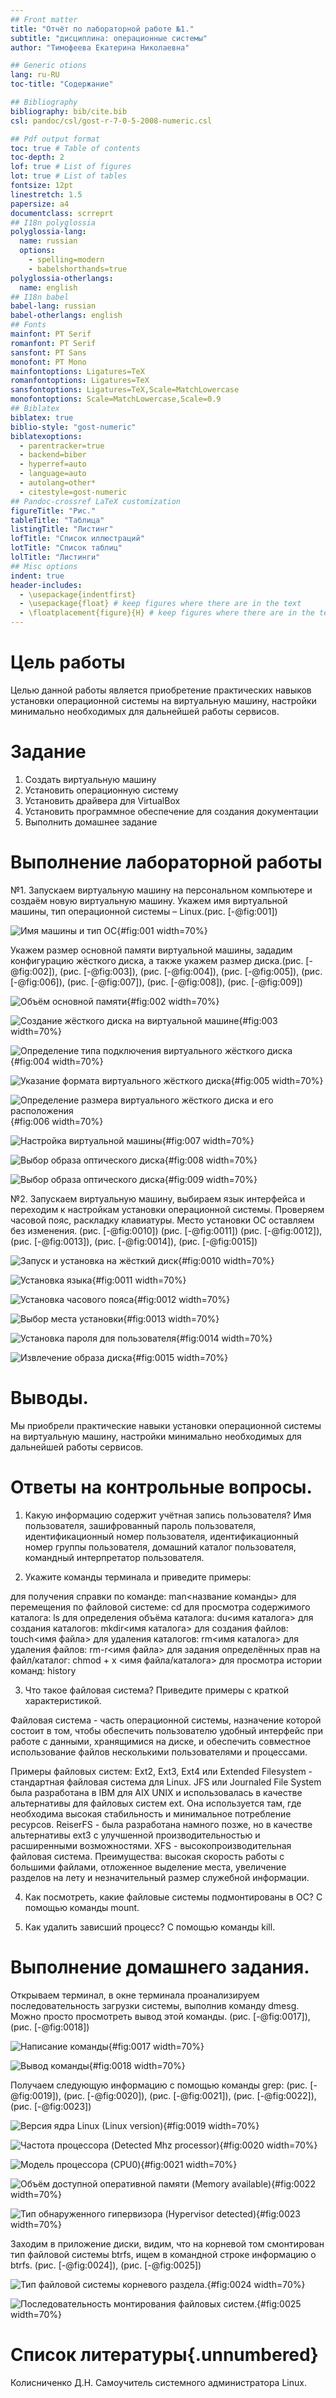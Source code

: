 ```yaml
---
## Front matter
title: "Отчёт по лабораторной работе №1."
subtitle: "дисциплина: операционные системы"
author: "Тимофеева Екатерина Николаевна"

## Generic otions
lang: ru-RU
toc-title: "Содержание"

## Bibliography
bibliography: bib/cite.bib
csl: pandoc/csl/gost-r-7-0-5-2008-numeric.csl

## Pdf output format
toc: true # Table of contents
toc-depth: 2
lof: true # List of figures
lot: true # List of tables
fontsize: 12pt
linestretch: 1.5
papersize: a4
documentclass: scrreprt
## I18n polyglossia
polyglossia-lang:
  name: russian
  options:
	- spelling=modern
	- babelshorthands=true
polyglossia-otherlangs:
  name: english
## I18n babel
babel-lang: russian
babel-otherlangs: english
## Fonts
mainfont: PT Serif
romanfont: PT Serif
sansfont: PT Sans
monofont: PT Mono
mainfontoptions: Ligatures=TeX
romanfontoptions: Ligatures=TeX
sansfontoptions: Ligatures=TeX,Scale=MatchLowercase
monofontoptions: Scale=MatchLowercase,Scale=0.9
## Biblatex
biblatex: true
biblio-style: "gost-numeric"
biblatexoptions:
  - parentracker=true
  - backend=biber
  - hyperref=auto
  - language=auto
  - autolang=other*
  - citestyle=gost-numeric
## Pandoc-crossref LaTeX customization
figureTitle: "Рис."
tableTitle: "Таблица"
listingTitle: "Листинг"
lofTitle: "Список иллюстраций"
lotTitle: "Список таблиц"
lolTitle: "Листинги"
## Misc options
indent: true
header-includes:
  - \usepackage{indentfirst}
  - \usepackage{float} # keep figures where there are in the text
  - \floatplacement{figure}{H} # keep figures where there are in the text
---
```


# Цель работы
Целью данной работы является приобретение практических навыков установки операционной системы на виртуальную машину, настройки минимально необходимых для дальнейшей работы сервисов.

# Задание

 1. Создать виртуальную машину
 2. Установить операционную систему
 3. Установить драйвера для VirtualBox
 4. Установить программное обеспечение для создания документации
 5. Выполнить домашнее задание

# Выполнение лабораторной работы

№1. Запускаем виртуальную машину на персональном компьютере и создаём новую
виртуальную машину. Укажем имя виртуальной машины, тип операционной системы –
Linux.(рис. [-@fig:001])

![Имя машины и тип ОС](./image/к1.jpg){#fig:001 width=70%}

Укажем размер основной памяти виртуальной машины, зададим конфигурацию
жёсткого диска, а также укажем размер диска.(рис. [-@fig:002]), (рис. [-@fig:003]), (рис. [-@fig:004]), (рис. [-@fig:005]), (рис. [-@fig:006]), (рис. [-@fig:007]), (рис. [-@fig:008]), (рис. [-@fig:009])

![Объём основной памяти](./image/к2.jpg){#fig:002 width=70%}

![Создание жёсткого диска на виртуальной машине](./image/к3.jpg){#fig:003 width=70%}

![Определение типа подключения виртуального жёсткого диска](./image/к4.jpg){#fig:004 width=70%}

![Указание формата виртуального жёсткого диска](./image/к5.jpg){#fig:005 width=70%}

![Определение размера виртуального жёсткого диска и его расположения](./image/к6.jpg){#fig:006 width=70%}

![Настройка виртуальной машины](./image/к7.jpg){#fig:007 width=70%}

![Выбор образа оптического диска](./image/к8.jpg){#fig:008 width=70%}

![Выбор образа оптического диска](./image/к9.jpg){#fig:009 width=70%}

№2. Запускаем виртуальную машину, выбираем язык интерфейса и переходим к
настройкам установки операционной системы. Проверяем часовой пояс, раскладку
клавиатуры. Место установки ОС оставляем без изменения. (рис. [-@fig:0010]) (рис. [-@fig:0011]) (рис. [-@fig:0012]),
(рис. [-@fig:0013]), (рис. [-@fig:0014]), (рис. [-@fig:0015])

![Запуск и установка на жёсткий диск](./image/к10.jpg){#fig:0010 width=70%}

![Установка языка](./image/к11.jpg){#fig:0011 width=70%}

![Установка часового пояса](./image/к12.jpg){#fig:0012 width=70%}

![Выбор места установки](./image/к13.jpg){#fig:0013 width=70%}

![Установка пароля для пользователя](./image/к14.jpg){#fig:0014 width=70%}

![Извлечение образа диска](./image/к15.jpg){#fig:0015 width=70%}

# Выводы.

Мы приобрели практические навыки установки операционной системы на виртуальную машину, настройки минимально необходимых для дальнейшей работы сервисов.

# Ответы на контрольные вопросы.

1. Какую информацию содержит учётная запись пользователя?
Имя пользователя, зашифрованный пароль пользователя, идентификационный номер пользователя, идентификационный номер группы пользователя, домашний каталог пользователя, командный интерпретатор пользователя.

2. Укажите команды терминала и приведите примеры:

для получения справки по команде: man<название команды>
для перемещения по файловой системе: cd
для просмотра содержимого каталога: ls
для определения объёма каталога: du<имя каталога>
для создания каталогов: mkdir<имя каталога>
для создания файлов: touch<имя файла>
для удаления каталогов: rm<имя каталога>
для удаления файлов: rm-r<имя файла>
для задания определённых прав на файл/каталог: chmod + x <имя файла/каталога>
для просмотра истории команд: history

3. Что такое файловая система? Приведите примеры с краткой характеристикой.

Файловая система - часть операционной системы, назначение которой состоит в том, чтобы обеспечить пользователю удобный интерфейс при работе с данными, хранящимися на диске, и обеспечить совместное использование файлов несколькими пользователями и процессами.
 
Примеры файловых систем:
Ext2, Ext3, Ext4 или Extended Filesystem - стандартная файловая система для Linux.
JFS или Journaled File System была разработана в IBM для AIX UNIX и использовалась в качестве альтернативы для файловых систем ext. Она используется там, где необходима высокая стабильность и минимальное потребление ресурсов.
ReiserFS - была разработана намного позже, но в качестве альтернативы ext3 с улучшенной производительностью и расширенными возможностями.
XFS - высокопроизводительная файловая система. Преимущества: высокая скорость работы с большими файлами, отложенное выделение места, увеличение разделов на лету и незначительный размер служебной информации.

4. Как посмотреть, какие файловые системы подмонтированы в ОС?
С помощью команды mount.

5. Как удалить зависший процесс?
С помощью команды kill.

# Выполнение домашнего задания.

Открываем терминал, в окне терминала проанализируем последовательность загрузки системы, выполнив команду dmesg. Можно просто просмотреть вывод этой команды. (рис. [-@fig:0017]), (рис. [-@fig:0018])

![Написание команды](./image/к17.jpg){#fig:0017 width=70%}

![Вывод команды](./image/к18.jpg){#fig:0018 width=70%}

Получаем следующую информацию с помощью команды grep: (рис. [-@fig:0019]), (рис. [-@fig:0020]), (рис. [-@fig:0021]),
(рис. [-@fig:0022]), (рис. [-@fig:0023])

![Версия ядра Linux (Linux version)](./image/к19.jpg){#fig:0019 width=70%}

![Частота процессора (Detected Mhz processor)](./image/к20.jpg){#fig:0020 width=70%}

![Модель процессора (CPU0)](./image/к21.jpg){#fig:0021 width=70%}

![Объём доступной оперативной памяти (Memory available)](./image/к22.jpg){#fig:0022 width=70%}

![Тип обнаруженного гипервизора (Hypervisor detected)](./image/к23.jpg){#fig:0023 width=70%}

Заходим в приложение диски, видим, что на корневой том смонтирован тип файловой системы btrfs, ищем в командной строке информацию о btrfs. (рис. [-@fig:0024]), (рис. [-@fig:0025])

![Тип файловой системы корневого раздела.](./image/к24.jpg){#fig:0024 width=70%}

![Последовательность монтирования файловых систем.](./image/к25.jpg){#fig:0025 width=70%}

# Список литературы{.unnumbered}

Колисниченко Д.Н. Самоучитель системного администратора Linux. 

